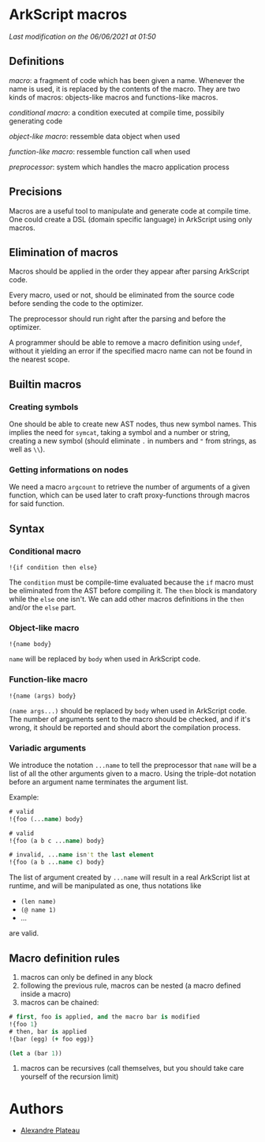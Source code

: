 # ArkScript macros

*Last modification on the 06/06/2021 at 01:50*

## Definitions

_macro_: a fragment of code which has been given a name. Whenever the name is used, it is replaced by the contents of the macro. They are two kinds of macros: objects-like macros and functions-like macros.

_conditional macro_: a condition executed at compile time, possibily generating code

_object-like macro_: ressemble data object when used

_function-like macro_: ressemble function call when used

_preprocessor_: system which handles the macro application process

## Precisions

Macros are a useful tool to manipulate and generate code at compile time. One could create a DSL (domain specific language) in ArkScript using only macros.

## Elimination of macros

Macros should be applied in the order they appear after parsing ArkScript code.

Every macro, used or not, should be eliminated from the source code before sending the code to the optimizer.

The preprocessor should run right after the parsing and before the optimizer.

A programmer should be able to remove a macro definition using `undef`, without it yielding an error if the specified macro name can not be found in the nearest scope.

## Builtin macros

### Creating symbols

One should be able to create new AST nodes, thus new symbol names. This implies the need for `symcat`, taking a symbol and a number or string, creating a new symbol (should eliminate `.` in numbers and `"` from strings, as well as `\\`).

### Getting informations on nodes

We need a macro `argcount` to retrieve the number of arguments of a given function, which can be used later to craft proxy-functions through macros for said function.

## Syntax

### Conditional macro

```
!{if condition then else}
```

The `condition` must be compile-time evaluated because the `if` macro must be eliminated from the AST before compiling it. The `then` block is mandatory while the `else` one isn't. We can add other macros definitions in the `then` and/or the `else` part.

### Object-like macro

```
!{name body}
```

`name` will be replaced by `body` when used in ArkScript code.

### Function-like macro

```
!{name (args) body}
```

`(name args...)` should be replaced by `body` when used in ArkScript code. The number of arguments sent to the macro should be checked, and if it's wrong, it should be reported and should abort the compilation process.

### Variadic arguments

We introduce the notation `...name` to tell the preprocessor that `name` will be a list of all the other arguments given to a macro. Using the triple-dot notation before an argument name terminates the argument list.

Example:

```clojure
# valid
!{foo (...name) body}

# valid
!{foo (a b c ...name) body}

# invalid, ...name isn't the last element
!{foo (a b ...name c) body}
```

The list of argument created by `...name` will result in a real ArkScript list at runtime, and will be manipulated as one, thus notations like
* `(len name)`
* `(@ name 1)`
* ...

are valid.

## Macro definition rules

1. macros can only be defined in any block
1. following the previous rule, macros can be nested (a macro defined inside a macro)
1. macros can be chained:
```clojure
# first, foo is applied, and the macro bar is modified
!{foo 1}
# then, bar is applied
!{bar (egg) (+ foo egg)}

(let a (bar 1))
```
1. macros can be recursives (call themselves, but you should take care yourself of the recursion limit)

# Authors

* [Alexandre Plateau](https://github.com/SuperFola)